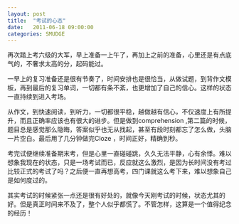 ```yaml
---
layout: post
title:  "考试的心态"
date:   2011-06-18 09:00:00
categories: SMUDGE
---
```


再次踏上考六级的大军，早上准备一上午了，再加上之前的准备，心里还是有点底气的，不奢求太高的分，起码能过。



一早上的复习准备还是很有节奏了，时间安排也是很恰当，从做试题，到背作文模板，再到最后的复习单词，一切都有条不紊，也更增加了自己的信心。这样的状态一直持续到进入考场。



从作文，到快速阅读，到听力，一切都很平稳，越做越有信心，不仅速度上有所提升，而且正确率应该也有很大的进步。但是做到comprehension ,第二篇的时候，题目总是感觉那么隐晦，答案似乎也无从找起，甚至有段时刻都忘了怎么做，头脑一片空白。最后用了几分钟做完Cloze ，时间正好，精确到秒。



考完试便继续准备期末考，但是心里一直碰碰跳，久久无法平静，心有余悸。难以想象我现在的状态，只是一场考试而已，反应就这么激烈，是因为长时间没有考过比较正式的考试了吗？之后便一直再想高考，四门课就这么考下来，难以想象自己是如何度过的。



其实考试的时候紧张一点还是很有好处的，就像今天刚考试的时候，状态尤其的好。但是真正时间来不及了，整个人似乎都慌了。不管怎样，这算是一个值得纪念的经历！